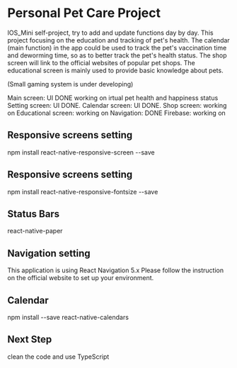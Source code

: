 # Personal Pet Care Project

IOS_Mini self-project, try to add and update functions day by day.
This project focusing on the education and tracking of pet's health. The calendar (main function) in the app could be used to track the pet's vaccination time and deworming time, so as to better track the pet's health status. The shop screen will link to the official websites of popular pet shops. The educational screen is mainly used to provide basic knowledge about pets.

(Small gaming system is under developing)

Main screen: UI DONE 
            working on irtual pet health and happiness status
Setting screen: UI DONE.
Calendar screen: UI DONE.
Shop screen: working on
Educational screen: working on
Navigation: DONE
Firebase: working on

## Responsive screens setting
npm install react-native-responsive-screen --save

## Responsive screens setting
npm install react-native-responsive-fontsize --save

## Status Bars
react-native-paper

## Navigation setting
This application is using React Navigation 5.x Please follow the instruction on the official website to set up your environment.

## Calendar
npm install --save react-native-calendars

## Next Step
clean the code and use TypeScript
